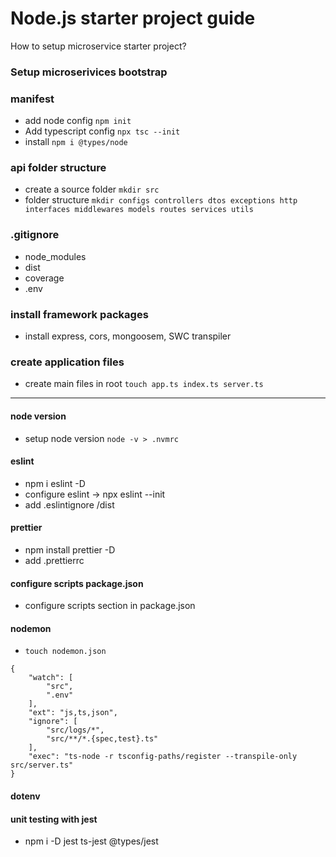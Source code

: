# Node.js starter project guide

How to setup microservice starter project?

### Setup microserivices bootstrap

### manifest 
- add node config ``` npm init ```
- Add typescript config ``` npx tsc --init ```
- install ``` npm i @types/node ```

### api folder structure
- create a source folder ``` mkdir src ```
- folder structure ```mkdir configs controllers dtos exceptions http interfaces middlewares models routes services utils```

### .gitignore
- node_modules
- dist
- coverage
- .env

### install framework packages
- install express, cors, mongoosem, SWC transpiler

### create application files
- create main files in root ``` touch app.ts index.ts server.ts ```
---

#### node version
- setup node version ``` node -v > .nvmrc ```

#### eslint 
- npm i eslint -D
- configure eslint -> npx eslint --init
- add .eslintignore /dist

#### prettier
- npm install prettier -D
- add .prettierrc 

#### configure scripts package.json
- configure scripts section in package.json

#### nodemon
- ```touch nodemon.json```
```
{
    "watch": [
        "src",
        ".env"
    ],
    "ext": "js,ts,json",
    "ignore": [
        "src/logs/*",
        "src/**/*.{spec,test}.ts"
    ],
    "exec": "ts-node -r tsconfig-paths/register --transpile-only src/server.ts"
}
```

#### dotenv 

#### unit testing with jest
- npm i -D jest ts-jest @types/jest

